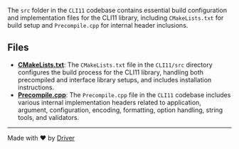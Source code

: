 <!--------------------------------------------------------------------------------->
<!-- IMPORTANT: This file is auto-generated by Driver (https://driver.ai). -------->
<!-- Manual edits may be overwritten on future commits. --------------------------->
<!--------------------------------------------------------------------------------->

The `src` folder in the `CLI11` codebase contains essential build configuration and implementation files for the CLI11 library, including `CMakeLists.txt` for build setup and `Precompile.cpp` for internal header inclusions.


## Files
- **[CMakeLists.txt](CMakeLists.txt.md)**: The `CMakeLists.txt` file in the `CLI11/src` directory configures the build process for the CLI11 library, handling both precompiled and interface library setups, and includes installation instructions.
- **[Precompile.cpp](Precompile.cpp.md)**: The `Precompile.cpp` file in the `CLI11` codebase includes various internal implementation headers related to application, argument, configuration, encoding, formatting, option handling, string tools, and validators.

---
Made with ❤️ by [Driver](https://www.driver.ai/)